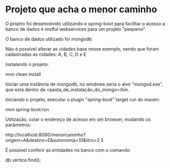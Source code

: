 Projeto que acha o menor caminho
=======================

O projeto foi desenvolvido utilizando o spring-boot para facilitar o acesso a banco de dados e restful webservices para um projeto "pequeno".

O banco de dados utilizado foi mongodb.

Não é possível alterar as cidades base nesse exemplo, sendo que foram cadastradas as cidades: A, B, C, D e E

Instalando o projeto:

mvn clean install

Iniciar uma instância de mongodb, no windows seria o alvo "mongod.exe", que está dentro da <pasta_de_instalação_do_mongo>/bin.

Iniciando o projeto, executar o plugin "spring-boot" target run do maven:

mvn spring-boot:run

Utilização, colar o endereço de acesso em um browser, mudando os parâmetros:

http://localhost:8080/menorcaminho?origem=A&destino=E&autonomia=10&litro=2.5

É possível conferir as entidades no banco com o comando:

db.vertice.find();